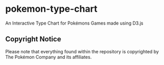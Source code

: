 # pokemon-type-chart
An Interactive Type Chart for Pokémons Games made using D3.js

## Copyright Notice
Please note that everything found within the repository is copyrighted by The Pokémon Company and its affiliates.
